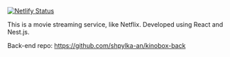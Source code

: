 [![Netlify Status](https://api.netlify.com/api/v1/badges/508e9f03-9d93-4b65-8ebb-f47df3bea376/deploy-status)](https://app.netlify.com/sites/kinobox-react/deploys)

This is a movie streaming service, like Netflix. Developed using React and Nest.js. 

Back-end repo: https://github.com/shpylka-an/kinobox-back
